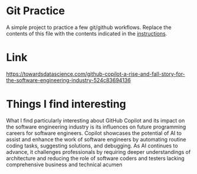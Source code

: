 # Git Practice
A simple project to practice a few git/github workflows.  Replace the contents of this file with the contents indicated in the [instructions](./instructions.md).

# Link
https://towardsdatascience.com/github-copilot-a-rise-and-fall-story-for-the-software-engineering-industry-524c83694136

# Things I find interesting
What I find particularly interesting about GitHub Copilot and its impact on the software engineering industry is its influences on future programming careers for software engineers. Copilot showcases the potential of AI to assist and enhance the work of software engineers by automating routine coding tasks, suggesting solutions, and debugging. As AI continues to advance, it challenges professionals by requiring deeper understandings of architecture and reducing the role of software coders and testers lacking comprehensive business and technical acumen